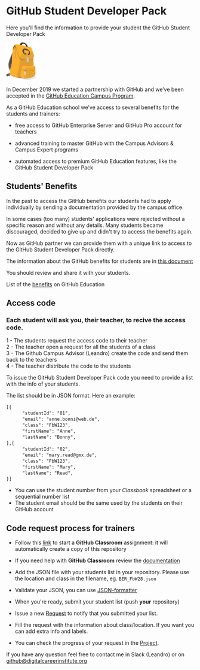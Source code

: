 # GitHub Student Developer Pack

Here you'll find the information to provide your student the GitHub Student Developer Pack

![GitHub Student Developer Pack](resources/ghdp.png "GitHub Student Developer Pack")


In December 2019 we started a partnership with GitHub and we’ve been accepted in the [GitHub Education Campus Program](https://education.github.com/schools).

As a GitHub Education school we’ve access to several benefits for the students and trainers:


- free access to GitHub Enterprise Server and GitHub Pro account for teachers

- advanced training to master GitHub with the Campus Advisors & Campus Expert programs

- automated access to premium GitHub Education features, like the GitHub Student Developer Pack

## Students' Benefits

In the past to access the GitHub benefits our students had to apply individually by sending a documentation provided by the campus office.

In some cases (too many) students' applications were rejected without a specific reason and without any details. Many students became discouraged, decided to give up and didn't try to access the benefits again.

Now as GitHub partner we can provide them with a unique link to access to the GitHub Student Developer Pack directly.

The information about the GitHub benefits for students are in [this document](resources/GitHubStudentDeveloperPack-Students.pdf)

You should review and share it with your students.

List of the [benefits](https://education.github.com/pack#offers) on GitHub Education


## Access code

### Each student will ask you, their teacher, to recive the access code. 

1 - The students request the access code to their teacher  
2 - The teacher open a request for all the students of a class  
3 - The Github Campus Advisor (Leandro) create the code and send them back to the teachers  
4 - The teacher distribute the code to the students 

To issue the GitHub Student Developer Pack code you need to provide a list with the info of your students.

The list should be in JSON format. Here an example:

```
[{
      "studentId": "01",
      "email": "anne.bonni@web.de",
      "class": "FbW123",
      "firstName": "Anne",
      "lastName": "Bonny",
},{
      "studentId": "02",
      "email": "mary.read@gmx.de",
      "class": "FbW123",
      "firstName": "Mary",
      "lastName": "Read",
}]
```

- You can use the student number from your *Classbook* spreadsheet or a sequential number list
- The student email should be the same used by the students on their GitHub account

## Code request process for trainers


- Follow this [link](https://classroom.github.com/a/ff3VkF_2)
to start a **GitHub Classroom** assignment: it will automatically create a copy of this repository

- If you need help with **GitHub Classroom** review the [documentation](https://classroom.github.com/help)

- Add the JSON file with your students list in your repository. Please use the location and class in the filename, eg. `BER_FbW28.json`

- Validate your JSON, you can use [JSON-formatter](https://jsonformatter.curiousconcept.com/)


- When you're ready, submit your student list (push **your** repository)

- Issue a new [Request](https://github.com/DCI-TechEd/GitHub-Student-Developer-Pack/issues/new/choose) to notify that you submitted your list.

- Fill the request with the information about class/location. If you want you can add extra info and labels.

- You can check the progress of your request in the [Project](https://github.com/DCI-TechEd/GitHub-Student-Developer-Pack/projects/1).



If you have any question feel free to contact me in Slack (Leandro) or on github@digitalcareerinstitute.org


